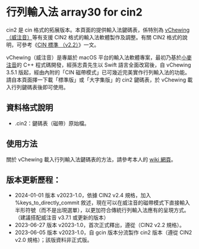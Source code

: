 # 行列輸入法 array30 for cin2
cin2 是 cin 格式的拓展版本。本頁面的提供輸入法鍵碼表，係特別為 [vChewing（威注音）](https://vchewing.github.io/)等有支援 CIN2 格式的輸入法軟體製作及調整。有關 CIN2 格式的說明，可參考《[CIN 標準 （v2.2）](https://vchewing.github.io/CIN_EVOLUTION.html)》一文。

vChewing（威注音）是專屬於 macOS 平台的輸入法軟體專案，最初乃基於[小麥注音](https://mcbopomofo.openvanilla.org/)的 C++ 程式碼開發，經孫志貴先生以 Swift 語言全面改寫後，自 vChewing 3.5.1 版起，經由內附的「CIN 磁帶模式」已可幾近完美實作行列輸入法的功能。請自本頁面擇一下載「標準版」或「大字集版」的 cin2 鍵碼表，於 vChewing 載入行列鍵碼表後即可使用。

## 資料格式說明
* .cin2：鍵碼表（磁帶）原始檔。

## 使用方法
關於 vChewing 載入行列輸入法鍵碼表的方法，請參考本人的 [wiki 網頁](https://github.com/gontera/array30/wiki/vChewing%EF%BC%88%E5%A8%81%E6%B3%A8%E9%9F%B3%EF%BC%89%E6%95%99%E5%AD%B8%EF%BC%9A%E8%BC%89%E5%85%A5%E8%A1%8C%E5%88%97%E8%BC%B8%E5%85%A5%E6%B3%95%E9%8D%B5%E7%A2%BC%E8%A1%A8)。

## 版本更新歷程：
* 2024-01-01 版本 v2023-1.0，依據 CIN2 v2.4 規格，加入 %keys_to_directly_commit 敘述，現在可以在威注音的磁帶模式下直接輸入半形符號（而不是出現選單），以更加符合傳統行列輸入法應有的呈現方式。（建議搭配威注音 v3.7.1 或更新的版本）
* 2023-06-27 版本 v2023-1.0，首次正式釋出，遵從（CIN2 v2.2 規格）。
* 2023-06-05 版本 v2023-1.0，自 gcin 版本分流製作 cin2 版本（遵從 CIN2 v2.0 規格）；該版資料非正式版。
